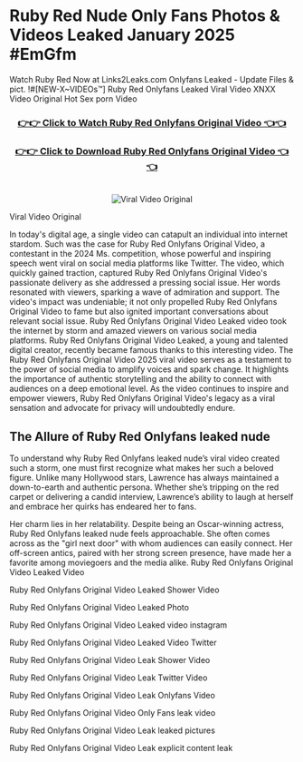 # Ruby Red Nude Only Fans Photos & Videos Leaked January 2025 #EmGfm

Watch Ruby Red Now at Links2Leaks.com Onlyfans Leaked - Update Files & pict. !#[NEW-X~VIDEOs™] Ruby Red Onlyfans Leaked Viral Video XNXX Video Original Hot Sex porn Video
<br>
<div align="center">
<h3><a href="https://links2leaks.com/rubyred" rel="nofollow">👉👉 Click to Watch Ruby Red Onlyfans Original Video 👈👈</a></h3>
<h3><a href="https://links2leaks.com/rubyred" rel="nofollow">👉👉 Click to Download Ruby Red Onlyfans Original Video 👈👈</a></h3>
<br>
<a href="https://links2leaks.com/rubyred" rel="nofollow"><img src="https://i.ibb.co/Gkj2r4b/banner.png" alt="Viral Video Original" style="max-width: 100%; display: inline-block;" data-target="animated-image.originalImage"></a>
</div>

Viral Video Original

In today's digital age, a single video can catapult an individual into internet stardom. Such was the case for Ruby Red Onlyfans Original Video, a contestant in the 2024 Ms. competition, whose powerful and inspiring speech went viral on social media platforms like Twitter.
The video, which quickly gained traction, captured Ruby Red Onlyfans Original Video's passionate delivery as she addressed a pressing social issue. Her words resonated with viewers, sparking a wave of admiration and support. The video's impact was undeniable; it not only propelled Ruby Red Onlyfans Original Video to fame but also ignited important conversations about relevant social issue.
Ruby Red Onlyfans Original Video Leaked video took the internet by storm and amazed viewers on various social media platforms. Ruby Red Onlyfans Original Video Leaked, a young and talented digital creator, recently became famous thanks to this interesting video.
The Ruby Red Onlyfans Original Video 2025 viral video serves as a testament to the power of social media to amplify voices and spark change. It highlights the importance of authentic storytelling and the ability to connect with audiences on a deep emotional level. As the video continues to inspire and empower viewers, Ruby Red Onlyfans Original Video's legacy as a viral sensation and advocate for privacy will undoubtedly endure.

<h2>The Allure of Ruby Red Onlyfans leaked nude</h2>


To understand why Ruby Red Onlyfans leaked nude’s viral video created such a storm, one must first recognize what makes her such a beloved figure. Unlike many Hollywood stars, Lawrence has always maintained a down-to-earth and authentic persona. Whether she’s tripping on the red carpet or delivering a candid interview, Lawrence’s ability to laugh at herself and embrace her quirks has endeared her to fans.

Her charm lies in her relatability. Despite being an Oscar-winning actress, Ruby Red Onlyfans leaked nude feels approachable. She often comes across as the "girl next door" with whom audiences can easily connect. Her off-screen antics, paired with her strong screen presence, have made her a favorite among moviegoers and the media alike.
Ruby Red Onlyfans Original Video Leaked Video

Ruby Red Onlyfans Original Video Leaked Shower Video

Ruby Red Onlyfans Original Video Leaked Photo

Ruby Red Onlyfans Original Video Leaked video instagram

Ruby Red Onlyfans Original Video Leaked Video Twitter

Ruby Red Onlyfans Original Video Leak Shower Video

Ruby Red Onlyfans Original Video Leak Twitter Video

Ruby Red Onlyfans Original Video Leak Onlyfans Video

Ruby Red Onlyfans Original Video Only Fans leak video

Ruby Red Onlyfans Original Video Leak leaked pictures

Ruby Red Onlyfans Original Video Leak explicit content leak